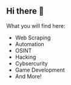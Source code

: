 ## Hi there 👋

What you will find here:

- Web Scraping
- Automation
- OSINT
- Hacking
- Cybsercurity
- Game Development
- And More!
